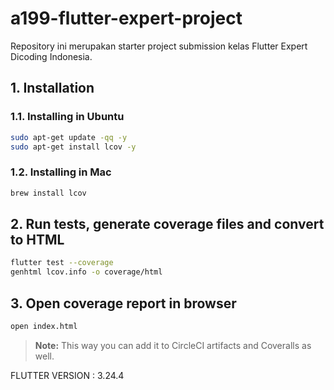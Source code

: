
# a199-flutter-expert-project

Repository ini merupakan starter project submission kelas Flutter Expert Dicoding Indonesia.



## 1. Installation

### 1.1. Installing in Ubuntu
```sh
sudo apt-get update -qq -y
sudo apt-get install lcov -y
```

### 1.2. Installing in Mac
```sh
brew install lcov
```

## 2. Run tests, generate coverage files and convert to HTML
```sh
flutter test --coverage
genhtml lcov.info -o coverage/html
```

## 3. Open coverage report in browser
```sh
open index.html
```

> **Note:** This way you can add it to CircleCI artifacts and Coveralls as well.

FLUTTER VERSION : 3.24.4
